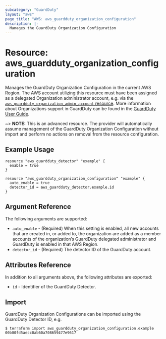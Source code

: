 ```yaml
---
subcategory: "GuardDuty"
layout: "aws"
page_title: "AWS: aws_guardduty_organization_configuration"
description: |-
  Manages the GuardDuty Organization Configuration
---
```


# Resource: aws_guardduty_organization_configuration

Manages the GuardDuty Organization Configuration in the current AWS Region. The AWS account utilizing this resource must have been assigned as a delegated Organization administrator account, e.g. via the [`aws_guardduty_organization_admin_account` resource](/docs/providers/aws/r/guardduty_organization_admin_account.html). More information about Organizations support in GuardDuty can be found in the [GuardDuty User Guide](https://docs.aws.amazon.com/guardduty/latest/ug/guardduty_organizations.html).

~> **NOTE:** This is an advanced resource. The provider will automatically assume management of the GuardDuty Organization Configuration without import and perform no actions on removal from the resource configuration.

## Example Usage

```hcl
resource "aws_guardduty_detector" "example" {
  enable = true
}

resource "aws_guardduty_organization_configuration" "example" {
  auto_enable = true
  detector_id = aws_guardduty_detector.example.id
}
```

## Argument Reference

The following arguments are supported:

* `auto_enable` - (Required) When this setting is enabled, all new accounts that are created in, or added to, the organization are added as a member accounts of the organization’s GuardDuty delegated administrator and GuardDuty is enabled in that AWS Region.
* `detector_id` - (Required) The detector ID of the GuardDuty account.

## Attributes Reference

In addition to all arguments above, the following attributes are exported:

* `id` - Identifier of the GuardDuty Detector.

## Import

GuardDuty Organization Configurations can be imported using the GuardDuty Detector ID, e.g.

```
$ terraform import aws_guardduty_organization_configuration.example 00b00fd5aecc0ab60a708659477e9617
```
